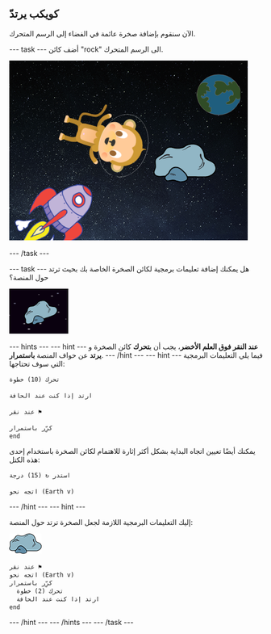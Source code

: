 ## كويكب يرتدّ

الآن سنقوم بإضافة صخرة عائمة في الفضاء إلى الرسم المتحرك.

\--- task \--- أضف كائن "rock" الى الرسم المتحرك.

![إضافة كائن القرد](images/space-rock-sprite.png)

\--- /task \---

\--- task \--- هل يمكنك إضافة تعليمات برمجية لكائن الصخرة الخاصة بك بحيث ترتد حول المنصة؟

![اختبار إرتداد الصخرة](images/space-bounce-test.png)

\--- hints \--- \--- hint \--- **عند النقر فوق العلم الأخضر**، يجب أن ي**تحرك** كائن الصخرة و **يرتد** عن حواف المنصة **باستمرار**. \--- /hint \--- \--- hint \--- فيما يلي التعليمات البرمجية التي سوف تحتاجها:

```blocks3
تحرك (10) خطوة

ارتد إذا كنت عند الحافة

عند نقر ⚑

كرِّر باستمرار
end
```

يمكنك أيضًا تعيين اتجاه البداية بشكل أكثر إثارة للاهتمام لكائن الصخرة باستخدام إحدى هذه الكتل:

```blocks3
استدر ↻ (15) درجة

اتجه نحو (Earth v)
```

\--- /hint \--- \--- hint \---

إليك التعليمات البرمجية اللازمة لجعل الصخرة ترتد حول المنصة:

![كائن الصخرة](images/sprite-rock.png)

```blocks3
عند نقر ⚑
اتجه نحو (Earth v)
كرِّر باستمرار 
  تحرك (2) خطوة
  ارتد إذا كنت عند الحافة
end
```

\--- /hint \--- \--- /hints \--- \--- /task \---